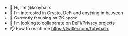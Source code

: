 - 👋 Hi, I’m @kobyhallx
- 👀 I’m interested in Crypto, DeFi and anything in between
- 🌱 Currently focusing on ZK space
- 💞️ I’m looking to collaborate on DeFi/Privacy projects
- 📫 How to reach me https://twitter.com/kobyhallx

<!---
kobyhallx/kobyhallx is a ✨ special ✨ repository because its `README.md` (this file) appears on your GitHub profile.
You can click the Preview link to take a look at your changes.
--->

